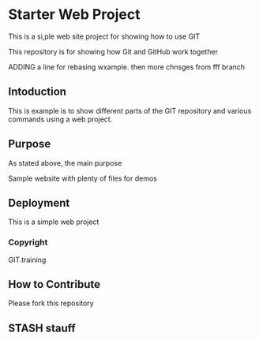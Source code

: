 # Starter Web Project

This is a si,ple web site project for showing how to use GIT 

This repository is for showing how Git and GitHub work together

ADDING a line for rebasing wxample. then more chnsges from fff branch

## Intoduction

This is example is to show different parts of the GIT repository and various commands using a web project.

## Purpose

As stated  above, the main purpose

Sample website with plenty of files for demos

## Deployment

This is a simple web project

### Copyright

GIT.training

## How to Contribute

Please fork this repository

## STASH stauff